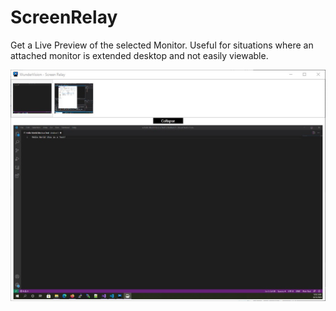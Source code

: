# ScreenRelay
Get a Live Preview of the selected Monitor. Useful for situations where an attached monitor is extended desktop and not easily viewable.

![ScreenRelay](ImageResources/ScreenRelay.jpg)
